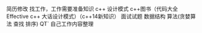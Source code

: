 简历修改
找工作，工作需要准备知识
c++ 设计模式  c++图书（代码大全  Effective c++ 大话设计模式）（c++14新知识）  面试试题  数据结构 算法(贪婪算法 查找 排序) 
QT`
自己工作内容整理

